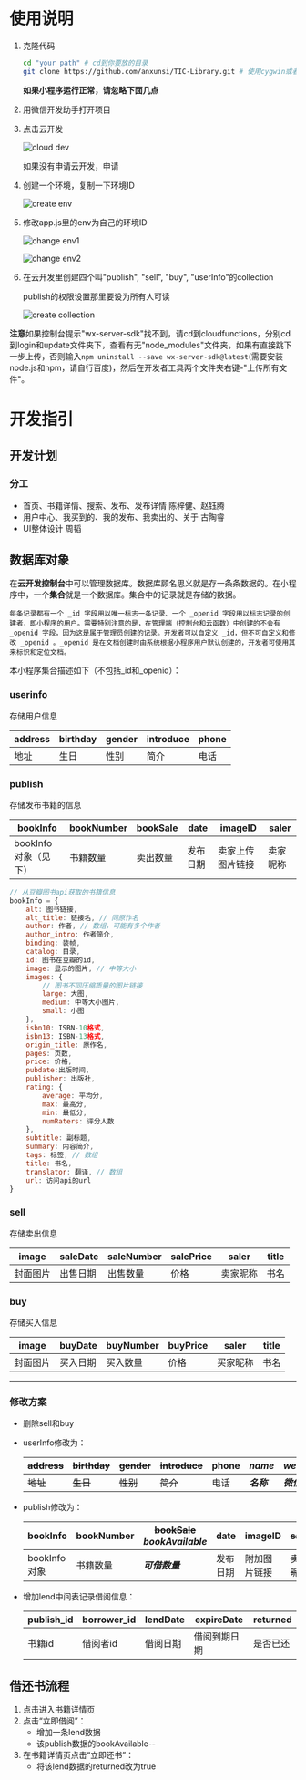 # 使用说明

1. 克隆代码
    ``` bash
    cd "your path" # cd到你要放的目录
    git clone https://github.com/anxunsi/TIC-Library.git # 使用cygwin或者git bash
    ```
	
	**如果小程序运行正常，请忽略下面几点**
2. 用微信开发助手打开项目
3. 点击云开发

   ![cloud dev](cloud-dev.JPG)

   如果没有申请云开发，申请
4. 创建一个环境，复制一下环境ID
   
   ![create env](create-env.JPG)
5. 修改app.js里的env为自己的环境ID
   
   ![change env1](change-env.JPG)

   ![change env2](env-changed.JPG)
6. 在云开发里创建四个叫"publish", "sell", "buy", "userInfo"的collection

   publish的权限设置那里要设为所有人可读

   ![create collection](create-collection.png)
   

**注意**如果控制台提示"wx-server-sdk"找不到，请cd到cloudfunctions，分别cd到login和update文件夹下，查看有无"node_modules"文件夹，如果有直接跳下一步上传，否则输入```npm uninstall --save wx-server-sdk@latest```(需要安装node.js和npm，请自行百度)，然后在开发者工具两个文件夹右键-"上传所有文件"。

# 开发指引

## 开发计划

### 分工

- 首页、书籍详情、搜索、发布、发布详情    陈梓健、赵钰腾
- 用户中心、我买到的、我的发布、我卖出的、关于    古陶睿
- UI整体设计    周韬

## 数据库对象

在**云开发控制台**中可以管理数据库。数据库顾名思义就是存一条条数据的。在小程序中，一个**集合**就是一个数据库。集合中的记录就是存储的数据。

    每条记录都有一个 _id 字段用以唯一标志一条记录、一个 _openid 字段用以标志记录的创建者，即小程序的用户。需要特别注意的是，在管理端（控制台和云函数）中创建的不会有 _openid 字段，因为这是属于管理员创建的记录。开发者可以自定义 _id，但不可自定义和修改 _openid 。_openid 是在文档创建时由系统根据小程序用户默认创建的，开发者可使用其来标识和定位文档。

本小程序集合描述如下（不包括_id和_openid）：

### userinfo

存储用户信息

|address|birthday|gender|introduce|phone|
|--|--|--|--|--|
|地址|生日|性别|简介|电话|

### publish

存储发布书籍的信息

|bookInfo|bookNumber|bookSale|date|imageID|saler|
|--|--|--|--|--|--|
|bookInfo对象（见下）|书籍数量|卖出数量|发布日期|卖家上传图片链接|卖家昵称|

```js
// 从豆瓣图书api获取的书籍信息
bookInfo = {
    alt: 图书链接,
    alt_title: 链接名, // 同原作名
    author: 作者, // 数组，可能有多个作者
    author_intro: 作者简介,
    binding: 装帧,
    catalog: 目录,
    id: 图书在豆瓣的id,
    image: 显示的图片, // 中等大小
    images: {
        // 图书不同压缩质量的图片链接
        large: 大图,
        medium: 中等大小图片,
        small: 小图
    },
    isbn10: ISBN-10格式,
    isbn13: ISBN-13格式,
    origin_title: 原作名,
    pages: 页数,
    price: 价格,
    pubdate:出版时间,
    publisher: 出版社,
    rating: {
        average: 平均分,
        max: 最高分,
        min: 最低分,
        numRaters: 评分人数
    },
    subtitle: 副标题,
    summary: 内容简介,
    tags: 标签, // 数组
    title: 书名,
    translator: 翻译, // 数组
    url: 访问api的url
}
```

### sell

存储卖出信息

|image|saleDate|saleNumber|salePrice|saler|title|
|--|--|--|--|--|--|
|封面图片|出售日期|出售数量|价格|卖家昵称|书名|

### buy

存储买入信息

|image|buyDate|buyNumber|buyPrice|saler|title|
|--|--|--|--|--|--|
|封面图片|买入日期|买入数量|价格|买家昵称|书名|

-----

### 修改方案

- 删除sell和buy
- userInfo修改为：

    |~~address~~|~~birthday~~|~~gender~~|~~introduce~~|phone|***name***|***wechat***|
    |--|--|--|--|--|--|--|
    |~~地址~~|~~生日~~|~~性别~~|~~简介~~|电话|***名称***|***微信***|

- publish修改为：

    |bookInfo|bookNumber|~~bookSale~~ ***bookAvailable***|date|imageID|~~saler~~|
    |--|--|--|--|--|--|
    |bookInfo对象|书籍数量|***可借数量***|发布日期|附加图片链接|~~卖家昵称~~|

- 增加lend中间表记录借阅信息：

    |publish_id|borrower_id|lendDate|expireDate|returned|
    |--|--|--|--|--|
    |书籍id|借阅者id|借阅日期|借阅到期日期|是否已还|

## 借还书流程

1. 点击进入书籍详情页
2. 点击“立即借阅”：
    - 增加一条lend数据
    - 该publish数据的bookAvailable--
3. 在书籍详情页点击“立即还书”：
    - 将该lend数据的returned改为true
